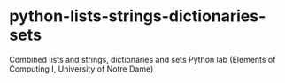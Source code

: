 # python-lists-strings-dictionaries-sets
Combined lists and strings, dictionaries and sets Python lab (Elements of Computing I, University of Notre Dame)
